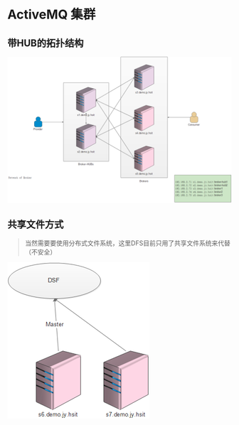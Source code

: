 # ActiveMQ 集群

## 带HUB的拓扑结构

![](/cn/install/images/activemq_network_or_broker.png)

## 共享文件方式

> 当然需要要使用分布式文件系统，这里DFS目前只用了共享文件系统来代替（不安全）

![](/cn/install/images/activemq_shared_file_system_master_slave.png)

